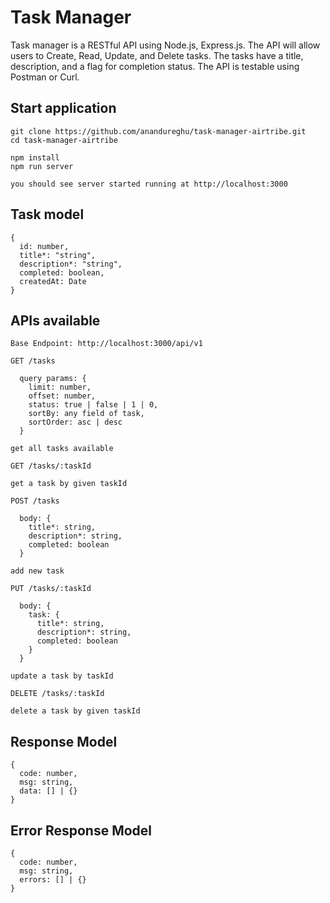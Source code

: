 # Task Manager
Task manager is a RESTful API using Node.js, Express.js. The API will allow users to Create, Read, Update, and Delete tasks. The tasks have a title, description, and a flag for completion status. The API is testable using Postman or Curl.

## Start application
```
git clone https://github.com/anandureghu/task-manager-airtribe.git
cd task-manager-airtribe

npm install
npm run server

you should see server started running at http://localhost:3000
```

## Task model
```
{
  id: number,
  title*: "string",
  description*: "string",
  completed: boolean,
  createdAt: Date
}
```

## APIs available
```
Base Endpoint: http://localhost:3000/api/v1
```

```
GET /tasks 

  query params: {
    limit: number,
    offset: number,
    status: true | false | 1 | 0,
    sortBy: any field of task,
    sortOrder: asc | desc
  }

get all tasks available
```

```
GET /tasks/:taskId

get a task by given taskId  
```

```
POST /tasks 

  body: {
    title*: string,
    description*: string,
    completed: boolean
  }

add new task 
```

```
PUT /tasks/:taskId 

  body: {
    task: {
      title*: string,
      description*: string,
      completed: boolean
    }
  }

update a task by taskId
```

```
DELETE /tasks/:taskId

delete a task by given taskId  
```

## Response Model
```
{
  code: number,
  msg: string,
  data: [] | {}
}
```

## Error Response Model
```
{
  code: number,
  msg: string,
  errors: [] | {}
}
```
